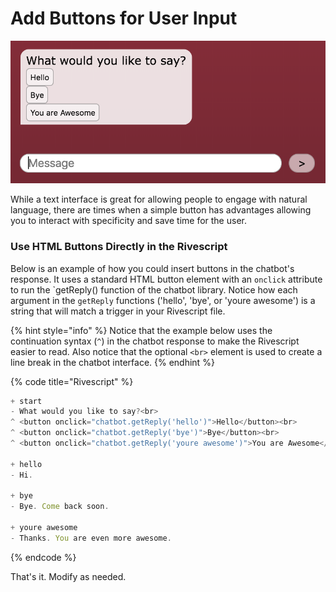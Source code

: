 # Add Buttons for User Input

![](../.gitbook/assets/buttonscreenshot.png)

While a text interface is great for allowing people to engage with natural language, there are times when a simple button has advantages allowing you to interact with specificity and save time for the user. 

### Use HTML Buttons Directly in the Rivescript

Below is an example of how you could insert buttons in the chatbot's response. It uses a standard HTML button element with an `onclick` attribute to run the  \`getReply\(\) function of the chatbot library. Notice how each argument in the `getReply` functions \('hello', 'bye', or 'youre awesome'\) is a string that will match a trigger in your Rivescript file.

{% hint style="info" %}
Notice that the example below uses the continuation syntax \(`^`\) in the chatbot response to make the Rivescript easier to read. Also notice that the optional  `<br>` element is used to create a line break in the chatbot interface.
{% endhint %}

{% code title="Rivescript" %}
```javascript
+ start
- What would you like to say?<br> 
^ <button onclick="chatbot.getReply('hello')">Hello</button><br>
^ <button onclick="chatbot.getReply('bye')">Bye</button><br>
^ <button onclick="chatbot.getReply('youre awesome')">You are Awesome</button>

+ hello
- Hi.

+ bye
- Bye. Come back soon.

+ youre awesome
- Thanks. You are even more awesome.
```
{% endcode %}

That's it. Modify as needed.

